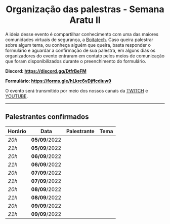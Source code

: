 <h1 align="center"> Organização das palestras - Semana Aratu II </h1>

A ideia desse evento é compartilhar conhecimento com uma das maiores comunidades virtuais de segurança, a [Boitatech](https://www.boitatech.com.br/). Caso queira palestrar sobre algum tema, ou conheça alguém que queira, basta responder o formulário e aguardar a confirmação de sua palestra, em alguns dias os organizadores do evento entraram em contato pelos meios de comunicação que foram disponibilizados durante o preenchimento do formulário.

**Discord: https://discord.gg/DtfrBeFM**

**Formulário: https://forms.gle/hLkrc6vDjffcdiuw9**

O evento será transmitido por meio dos nossos canais da [TWITCH](https://www.twitch.tv/boitatech) e  [YOUTUBE](https://www.youtube.com/channel/UC7HAEoQjhtcCFWjgcivluyA).

---

## Palestrantes confirmados

| Horário | Data | Palestrante | Tema |
|---------|------|-------------|------|
| *20h* | **05/09**/2022 |
| *21h* | **05/09**/2022 |
| *20h* | **06/09**/2022 |
| *21h* | **06/09**/2022 |
| *20h* | **07/09**/2022 |
| *21h* | **07/09**/2022 |
| *20h* | **08/09**/2022 |
| *21h* | **08/09**/2022 |
| *20h* | **09/09**/2022 |
| *21h* | **09/09**/2022 |
